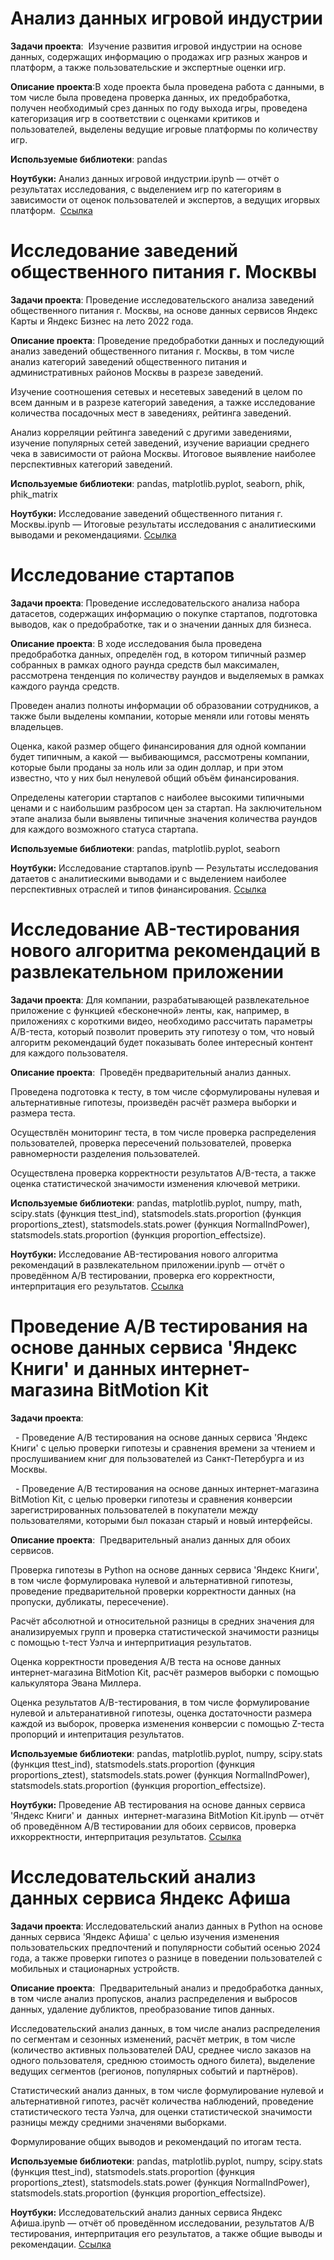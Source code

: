 # Анализ данных игровой индустрии
**Задачи проекта**:  Изучение развития игровой индустрии на основе данных, содержащих информацию о продажах игр разных жанров и платформ, а также пользовательские и экспертные оценки игр.

**Описание проекта**:В ходе проекта была проведена работа с данными, в том числе была проведена проверка данных, их предобработка, получен необходимый срез данных по году выхода игры, проведена категоризация игр в соответствии с оценками критиков и пользователей, выделены ведущие игровые платформы по количеству игр.

**Используемые библиотеки**: pandas

**Ноутбуки:**
Анализ данных игровой индустрии.ipynb — отчёт о результатах исследования, с выделением игр по категориям в зависимости от оценок пользователей и экспертов, а ведущих игорвых платформ. 
[Ссылка](https://github.com/GlebTyulyupov/Practicum_projects/blob/fb9c99186594f300a5a05cfcf1a57aa979f1da1b/%D0%90%D0%BD%D0%B0%D0%BB%D0%B8%D0%B7%20%D0%B4%D0%B0%D0%BD%D0%BD%D1%8B%D1%85%20%D0%B8%D0%B3%D1%80%D0%BE%D0%B2%D0%BE%D0%B9%20%D0%B8%D0%BD%D0%B4%D1%83%D1%81%D1%82%D1%80%D0%B8%D0%B8.ipynb)

# Исследование заведений общественного питания г. Москвы
**Задачи проекта**: Проведение исследовательского анализа заведений общественного питания г. Москвы, на основе данных сервисов Яндекс Карты и Яндекс Бизнес на лето 2022 года.

**Описание проекта**: Проведение предобработки данных и последующий анализ заведений общественного питания г. Москвы, в том числе анализ категорий заведений общественного питания и административных районов Москвы в разрезе заведений. 

Изучение соотношения сетевых и несетевых заведений в целом по всем данным и в разрезе категорий заведения, а тажке исследование количества посадочных мест в заведениях, рейтинга заведений. 

Анализ корреляции рейтинга заведений с другими заведениями, изучение популярных сетей заведений, изучение вариации среднего чека в зависимости от района Москвы. Итоговое выявление наиболее перспективных категорий заведений.

**Используемые библиотеки**: pandas, matplotlib.pyplot, seaborn, phik, phik_matrix

**Ноутбуки:**
Исследование заведений общественного питания г. Москвы.ipynb — Итоговые результаты исследования с аналитиескими выводами и рекомендациями. [Ссылка](https://github.com/GlebTyulyupov/Practicum_projects/blob/c0f538f355733fb3e212fad17ceb14bd36fc6983/%D0%98%D1%81%D1%81%D0%BB%D0%B5%D0%B4%D0%BE%D0%B2%D0%B0%D0%BD%D0%B8%D0%B5%20%D0%B7%D0%B0%D0%B2%D0%B5%D0%B4%D0%B5%D0%BD%D0%B8%D0%B9%20%D0%BE%D0%B1%D1%89%D0%B5%D1%81%D1%82%D0%B2%D0%B5%D0%BD%D0%BD%D0%BE%D0%B3%D0%BE%20%D0%BF%D0%B8%D1%82%D0%B0%D0%BD%D0%B8%D1%8F%20%D0%B3.%20%D0%9C%D0%BE%D1%81%D0%BA%D0%B2%D1%8B.ipynb)

# Исследование стартапов
**Задачи проекта**: Проведение исследовательского анализа набора датасетов, содержащих информацию о покупке стартапов, подготовка выводов, как о предобработке, так и о значении данных для бизнеса.

**Описание проекта**: В ходе исследования была проведена предобработка данных, определён год, в котором типичный размер собранных в рамках одного раунда средств был максимален, рассмотрена тенденция по количеству раундов и выделяемых в рамках каждого раунда средств. 

Проведен анализ полноты информации об образовании сотрудников, а также были выделены компании, которые меняли или готовы менять владельцев.

Оценка, какой размер общего финансирования для одной компании будет типичным, а какой — выбивающимся, рассмотрены компании, которые были проданы за ноль или за один доллар, и при этом известно, что у них был ненулевой общий объём финансирования. 

Определены категории стартапов с наиболее высокими типичными ценами и с наибольшим разбросом цен за стартап. На заключительном этапе анализа были выявлены типичные значения количества раундов для каждого возможного статуса стартапа.

**Используемые библиотеки**: pandas, matplotlib.pyplot, seaborn

**Ноутбуки:**
Исследование стартапов.ipynb — Результаты исследования датаетов с аналитиескими выводами и с выделением наиболее перспективных отраслей и типов финансирования. [Ссылка](https://github.com/GlebTyulyupov/Practicum_projects/blob/199df7b739ee4863d93f59051a68bea84b98f202/%D0%98%D1%81%D1%81%D0%BB%D0%B5%D0%B4%D0%BE%D0%B2%D0%B0%D0%BD%D0%B8%D0%B5%20%D1%81%D1%82%D0%B0%D1%80%D1%82%D0%B0%D0%BF%D0%BE%D0%B2.ipynb)


# Исследование AB-тестирования нового алгоритма рекомендаций в развлекательном приложении

**Задачи проекта**: Для компании, разрабатывающей развлекательное приложение с функцией «бесконечной» ленты, как, например, в приложениях с короткими видео, необходимо рассчитать параметры A/B-теста, который позволит проверить эту гипотезу о том, что новый алгоритм рекомендаций будет показывать более интересный контент для каждого пользователя.

**Описание проекта**: 
Проведён предварительный анализ данных. 

Проведена подготовка к тесту, в том числе сформулированы нулевая и альтернативные гипотезы, произведён расчёт размера выборки и размера теста.

Осуществлён мониторинг теста, в том числе проверка распределения пользователей, проверка пересечений пользователей, проверка равномерности разделения пользователей.

Осуществлена проверка корректности результатов A/B-теста, а также оценка статистической значимости изменения ключевой метрики.

**Используемые библиотеки**: pandas, matplotlib.pyplot, numpy, math, scipy.stats (функция ttest_ind), statsmodels.stats.proportion (функция proportions_ztest), statsmodels.stats.power (функция NormalIndPower), statsmodels.stats.proportion (функция proportion_effectsize).

**Ноутбуки:**
Исследование AB-тестирования нового алгоритма рекомендаций в развлекательном приложении.ipynb — отчёт о проведённом A/B тестировании, проверка его корректности, интерпритация его результатов. [Ссылка](https://github.com/GlebTyulyupov/Practicum_projects/blob/ea77babbfa248ce41f2c4d32f12dc02eff45de19/%D0%98%D1%81%D1%81%D0%BB%D0%B5%D0%B4%D0%BE%D0%B2%D0%B0%D0%BD%D0%B8%D0%B5%20AB-%D1%82%D0%B5%D1%81%D1%82%D0%B8%D1%80%D0%BE%D0%B2%D0%B0%D0%BD%D0%B8%D1%8F%20%D0%BD%D0%BE%D0%B2%D0%BE%D0%B3%D0%BE%20%D0%B0%D0%BB%D0%B3%D0%BE%D1%80%D0%B8%D1%82%D0%BC%D0%B0%20%D1%80%D0%B5%D0%BA%D0%BE%D0%BC%D0%B5%D0%BD%D0%B4%D0%B0%D1%86%D0%B8%D0%B9%20%D0%B2%20%D1%80%D0%B0%D0%B7%D0%B2%D0%BB%D0%B5%D0%BA%D0%B0%D1%82%D0%B5%D0%BB%D1%8C%D0%BD%D0%BE%D0%BC%20%D0%BF%D1%80%D0%B8%D0%BB%D0%BE%D0%B6%D0%B5%D0%BD%D0%B8%D0%B8.ipynb)

# Проведение A/B тестирования на основе данных сервиса 'Яндекс Книги' и данных интернет-магазина BitMotion Kit

**Задачи проекта**: 

  - Проведение A/B тестирования на основе данных сервиса 'Яндекс Книги' с целью проверки гипотезы и сравнения времени за чтением и прослушиванием книг для пользователей из Санкт-Петербурга и из Москвы.

  - Проведение A/B тестирования на основе данных интернет-магазина BitMotion Kit, с целью проверки гипотезы и сравнения конверсии зарегистрированных пользователей в покупатели между пользователями, которыми был показан старый и новый интерфейсы.

**Описание проекта**: 
Предварительный анализ данных для обоих сервисов. 

Проверка гипотезы в Python на основе данных сервиса 'Яндекс Книги', в том числе формулировака нулевой и альтернативной гипотезы, проведение предварительной проверки корректности данных (на пропуски, дубликаты, пересечение).

Расчёт абсолютной и относительной разницы в средних значения для анализируемых групп и проверка статистической значимости разницы с помощью t-тест Уэлча и интерпритиация результатов.

Оценка корректности проведения A/B теста на основе данных интернет-магазина BitMotion Kit, расчёт размеров выборки с помощью калькулятора Эвана Миллера.

Оценка результатов A/B-тестирования, в том числе формулирование нулевой и альтеранативной гипотезы, оценка достаточности размера каждой из выборок, проверка изменения конверсии с помощью Z-теста пропорций и интепритация результатов.


**Используемые библиотеки**: pandas, matplotlib.pyplot, numpy, scipy.stats (функция ttest_ind), statsmodels.stats.proportion (функция proportions_ztest), statsmodels.stats.power (функция NormalIndPower), statsmodels.stats.proportion (функция proportion_effectsize).

**Ноутбуки:**
Проведение AB тестирования на основе данных сервиса 'Яндекс Книги' и  данных  интернет-магазина BitMotion Kit.ipynb — отчёт об проведённом A/B тестировании для обоих сервисов, проверка ихкорректности, интерпритация результатов. [Ссылка](https://github.com/GlebTyulyupov/Practicum_projects/blob/0e2a101c4ecc1411078e9f6e249a984c3fe60737/%D0%9F%D1%80%D0%BE%D0%B2%D0%B5%D0%B4%D0%B5%D0%BD%D0%B8%D0%B5%20AB%20%D1%82%D0%B5%D1%81%D1%82%D0%B8%D1%80%D0%BE%D0%B2%D0%B0%D0%BD%D0%B8%D1%8F%20%D0%BD%D0%B0%20%D0%BE%D1%81%D0%BD%D0%BE%D0%B2%D0%B5%20%D0%B4%D0%B0%D0%BD%D0%BD%D1%8B%D1%85%20%D1%81%D0%B5%D1%80%D0%B2%D0%B8%D1%81%D0%B0%20'%D0%AF%D0%BD%D0%B4%D0%B5%D0%BA%D1%81%20%D0%9A%D0%BD%D0%B8%D0%B3%D0%B8'%20%D0%B8%20%20%D0%B4%D0%B0%D0%BD%D0%BD%D1%8B%D1%85%20%20%D0%B8%D0%BD%D1%82%D0%B5%D1%80%D0%BD%D0%B5%D1%82-%D0%BC%D0%B0%D0%B3%D0%B0%D0%B7%D0%B8%D0%BD%D0%B0%20BitMotion%20Kit.ipynb)

# Исследовательский анализ данных сервиса Яндекс Афиша

**Задачи проекта**: Исследовательский анализ данных в Python на основе данных сервиса 'Яндекс Афиша' с целью изучения изменения пользовательских предпочтений и популярности событий осенью 2024 года, а также проверки гипотез о разнице в поведении пользователей с мобильных и стационарных устройств.

**Описание проекта**: 
Предварительный анализ и предобработка данных, в том числе анализ пропусков, анализ распределения и выбросов данных, удаление дубликтов, преобразование типов данных. 

Исследовательский анализ данных, в том числе анализ распределения по сегментам и сезонных изменений, расчёт метрик, в том числе (количество активных пользователей DAU, среднее число заказов на одного пользователя, среднюю стоимость одного билета), выделение ведущих сегментов (регионов, популярных событий и партнёров).

Статистический анализ данных, в том числе формулирование нулевой и альтернативной гипотез, расчёт количества наблюдений, проведение статистического теста Уэлча, для оценки статистической значимости разницы между средними значенями выборками.

Формулирование общих выводов и рекомендаций по итогам теста.

**Используемые библиотеки**: pandas, matplotlib.pyplot, numpy, scipy.stats (функция ttest_ind), statsmodels.stats.proportion (функция proportions_ztest), statsmodels.stats.power (функция NormalIndPower), statsmodels.stats.proportion (функция proportion_effectsize).

**Ноутбуки:**
Исследовательский анализ данных сервиса Яндекс Афиша.ipynb — отчёт об проведённом исследовании, результатов A/B тестирования, интерпритация его результатов, а также общие выводы и рекомендации. [Ссылка](https://github.com/GlebTyulyupov/Practicum_projects/blob/8f72ed6ee85885aaae6a062c6392e9ba22398601/%D0%98%D1%81%D1%81%D0%BB%D0%B5%D0%B4%D0%BE%D0%B2%D0%B0%D1%82%D0%B5%D0%BB%D1%8C%D1%81%D0%BA%D0%B8%D0%B9%20%D0%B0%D0%BD%D0%B0%D0%BB%D0%B8%D0%B7%20%D0%B4%D0%B0%D0%BD%D0%BD%D1%8B%D1%85%20%D1%81%D0%B5%D1%80%D0%B2%D0%B8%D1%81%D0%B0%20%D0%AF%D0%BD%D0%B4%D0%B5%D0%BA%D1%81%20%D0%90%D1%84%D0%B8%D1%88%D0%B0.ipynb)

